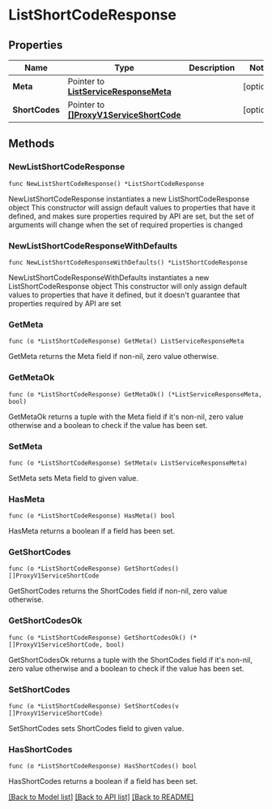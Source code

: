 # ListShortCodeResponse

## Properties

Name | Type | Description | Notes
------------ | ------------- | ------------- | -------------
**Meta** | Pointer to [**ListServiceResponseMeta**](ListServiceResponse_meta.md) |  | [optional] 
**ShortCodes** | Pointer to [**[]ProxyV1ServiceShortCode**](ProxyV1ServiceShortCode.md) |  | [optional] 

## Methods

### NewListShortCodeResponse

`func NewListShortCodeResponse() *ListShortCodeResponse`

NewListShortCodeResponse instantiates a new ListShortCodeResponse object
This constructor will assign default values to properties that have it defined,
and makes sure properties required by API are set, but the set of arguments
will change when the set of required properties is changed

### NewListShortCodeResponseWithDefaults

`func NewListShortCodeResponseWithDefaults() *ListShortCodeResponse`

NewListShortCodeResponseWithDefaults instantiates a new ListShortCodeResponse object
This constructor will only assign default values to properties that have it defined,
but it doesn't guarantee that properties required by API are set

### GetMeta

`func (o *ListShortCodeResponse) GetMeta() ListServiceResponseMeta`

GetMeta returns the Meta field if non-nil, zero value otherwise.

### GetMetaOk

`func (o *ListShortCodeResponse) GetMetaOk() (*ListServiceResponseMeta, bool)`

GetMetaOk returns a tuple with the Meta field if it's non-nil, zero value otherwise
and a boolean to check if the value has been set.

### SetMeta

`func (o *ListShortCodeResponse) SetMeta(v ListServiceResponseMeta)`

SetMeta sets Meta field to given value.

### HasMeta

`func (o *ListShortCodeResponse) HasMeta() bool`

HasMeta returns a boolean if a field has been set.

### GetShortCodes

`func (o *ListShortCodeResponse) GetShortCodes() []ProxyV1ServiceShortCode`

GetShortCodes returns the ShortCodes field if non-nil, zero value otherwise.

### GetShortCodesOk

`func (o *ListShortCodeResponse) GetShortCodesOk() (*[]ProxyV1ServiceShortCode, bool)`

GetShortCodesOk returns a tuple with the ShortCodes field if it's non-nil, zero value otherwise
and a boolean to check if the value has been set.

### SetShortCodes

`func (o *ListShortCodeResponse) SetShortCodes(v []ProxyV1ServiceShortCode)`

SetShortCodes sets ShortCodes field to given value.

### HasShortCodes

`func (o *ListShortCodeResponse) HasShortCodes() bool`

HasShortCodes returns a boolean if a field has been set.


[[Back to Model list]](../README.md#documentation-for-models) [[Back to API list]](../README.md#documentation-for-api-endpoints) [[Back to README]](../README.md)


